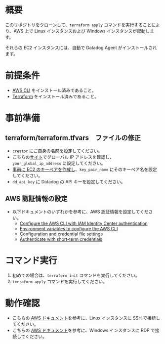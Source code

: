 # 概要

このリポジトリをクローンして、`terraform apply` コマンドを実行することにより、AWS 上で Linux インスタンスおよび Windows インスタンスが起動します。

それらの EC2 インスタンスには、自動で Datadog Agent がインストールされます。

# 前提条件

- [AWS CLI](https://docs.aws.amazon.com/cli/latest/userguide/getting-started-install.html) をインストール済みであること。
- [Terraform](https://developer.hashicorp.com/terraform/install) をインストール済みであること。

# 事前準備

## terraform/terraform.tfvars　ファイルの修正

- `creator` にご自身の名前を設定してください。
- こちらの[サイト](https://www.cman.jp/network/support/go_access.cgi)でグローバル IP アドレスを確認し、`your_global_ip_address` に設定してください。
- [事前に EC2 のキーペアを作成し](https://docs.aws.amazon.com/ja_jp/AWSEC2/latest/UserGuide/create-key-pairs.html)、`key_pair_name` にそのキーペア名を設定してください。
- `dd_api_key` に Datadog の API キーを設定してください。

## AWS 認証情報の設定

- 以下ドキュメントのいずれかを参考に、AWS 認証情報を設定してください。
  - [Configure the AWS CLI with IAM Identity Center authentication](https://docs.aws.amazon.com/cli/latest/userguide/cli-configure-sso.html#sso-configure-profile-token-auto-sso)
  - [Environment variables to configure the AWS CLI](https://docs.aws.amazon.com/cli/latest/userguide/cli-configure-envvars.html?icmpid=docs_sso_user_portal)
  - [Configuration and credential file settings](https://docs.aws.amazon.com/cli/latest/userguide/cli-configure-files.html)
  - [Authenticate with short-term credentials](https://docs.aws.amazon.com/cli/latest/userguide/cli-authentication-short-term.html)

# コマンド実行

1. 初めての場合は、`terraform init` コマンドを実行してください。
1. `terraform apply` コマンドを実行してください。

# 動作確認

- こちらの [AWS ドキュメント](https://docs.aws.amazon.com/ja_jp/AWSEC2/latest/UserGuide/connect-linux-inst-ssh.html)を参考に、Linux インスタンスに SSH で接続してください。
- こちらの [AWS ドキュメント](https://docs.aws.amazon.com/ja_jp/AWSEC2/latest/UserGuide/connect-rdp.html)を参考に、Windows インスタンスに RDP で接続してください。
